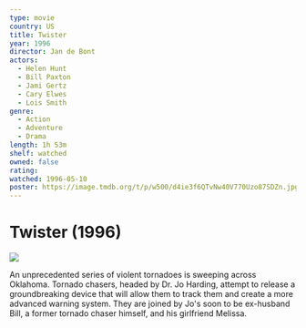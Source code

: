 ```yaml
---
type: movie
country: US
title: Twister
year: 1996
director: Jan de Bont
actors:
  - Helen Hunt
  - Bill Paxton
  - Jami Gertz
  - Cary Elwes
  - Lois Smith
genre:
  - Action
  - Adventure
  - Drama
length: 1h 53m
shelf: watched
owned: false
rating:
watched: 1996-05-10
poster: https://image.tmdb.org/t/p/w500/d4ie3f6QTvNw40V770Uzo87SDZn.jpg
---
```


# Twister (1996)

![](https://image.tmdb.org/t/p/w500/d4ie3f6QTvNw40V770Uzo87SDZn.jpg)

An unprecedented series of violent tornadoes is sweeping across Oklahoma. Tornado chasers, headed by Dr. Jo Harding, attempt to release a groundbreaking device that will allow them to track them and create a more advanced warning system. They are joined by Jo's soon to be ex-husband Bill, a former tornado chaser himself, and his girlfriend Melissa.